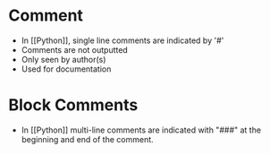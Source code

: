 
# Comment

- In [[Python]], single line comments are indicated by '#'
- Comments are not outputted
- Only seen by author(s)
- Used for documentation

# Block Comments

- In [[Python]] multi-line comments are indicated with "###" at the beginning and end of the comment.